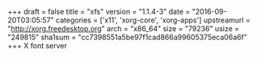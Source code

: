 +++
draft = false
title = "xfs"
version = "1.1.4-3"
date = "2016-09-20T03:05:57"
categories = ['x11', 'xorg-core', 'xorg-apps']
upstreamurl = "http://xorg.freedesktop.org"
arch = "x86_64"
size = "79236"
usize = "249815"
sha1sum = "cc7398551a5be97f1cad866a99605375eca06a6f"
+++
X font server